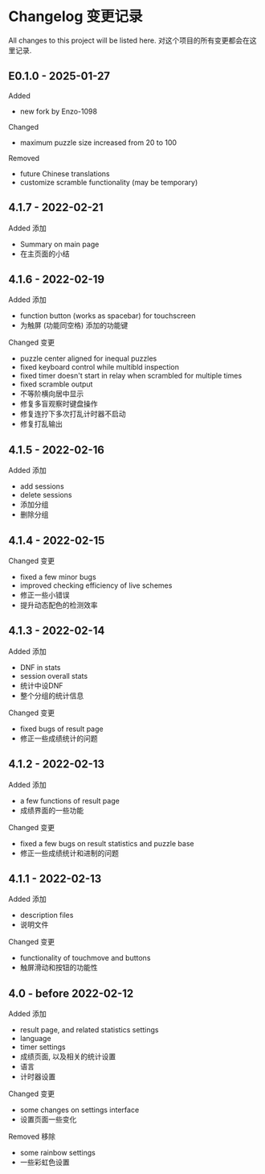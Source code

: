 Changelog 变更记录
==========
All changes to this project will be listed here.
对这个项目的所有变更都会在这里记录.

E0.1.0 - 2025-01-27
----------
Added
 - new fork by Enzo-1098

Changed
 - maximum puzzle size increased from 20 to 100

Removed
 - future Chinese translations
 - customize scramble functionality (may be temporary)

4.1.7 - 2022-02-21
----------
Added 添加
- Summary on main page
- 在主页面的小结

4.1.6 - 2022-02-19
----------
Added 添加
- function button (works as spacebar) for touchscreen
- 为触屏 (功能同空格) 添加的功能键

Changed 变更
- puzzle center aligned for inequal puzzles
- fixed keyboard control while multibld inspection
- fixed timer doesn't start in relay when scrambled for multiple times
- fixed scramble output
- 不等阶横向居中显示
- 修复多盲观察时键盘操作
- 修复连拧下多次打乱计时器不启动
- 修复打乱输出

4.1.5 - 2022-02-16
----------
Added 添加
- add sessions
- delete sessions
- 添加分组
- 删除分组

4.1.4 - 2022-02-15
----------
Changed 变更
- fixed a few minor bugs
- improved checking efficiency of live schemes 
- 修正一些小错误
- 提升动态配色的检测效率

4.1.3 - 2022-02-14
----------
Added 添加
- DNF in stats
- session overall stats
- 统计中设DNF
- 整个分组的统计信息

Changed 变更
- fixed bugs of result page
- 修正一些成绩统计的问题

4.1.2 - 2022-02-13
----------
Added 添加
- a few functions of result page
- 成绩界面的一些功能

Changed 变更
- fixed a few bugs on result statistics and puzzle base
- 修正一些成绩统计和进制的问题

4.1.1 - 2022-02-13
----------
Added 添加
- description files
- 说明文件

Changed 变更
- functionality of touchmove and buttons
- 触屏滑动和按钮的功能性

4.0 - before 2022-02-12
----------
Added 添加
- result page, and related statistics settings
- language
- timer settings
- 成绩页面, 以及相关的统计设置
- 语言
- 计时器设置

Changed 变更
- some changes on settings interface
- 设置页面一些变化

Removed 移除
- some rainbow settings
- 一些彩虹色设置